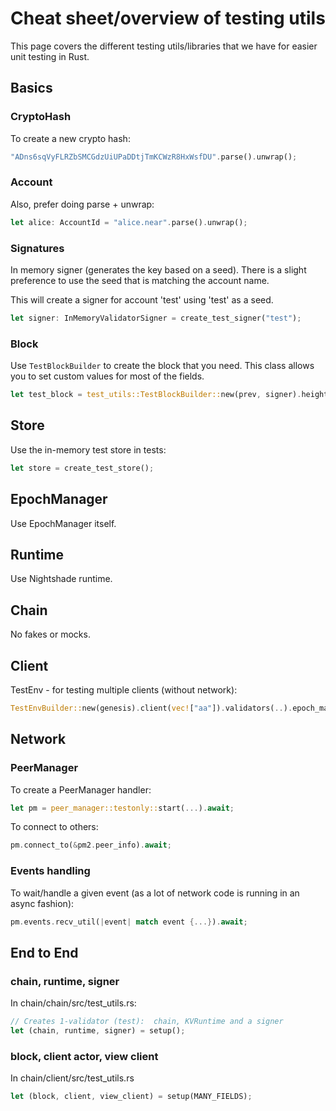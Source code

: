 # Cheat sheet/overview of testing utils

This page covers the different testing utils/libraries that we have for easier
unit testing in Rust.

## Basics

### CryptoHash

To create a new crypto hash:

```rust
"ADns6sqVyFLRZbSMCGdzUiUPaDDtjTmKCWzR8HxWsfDU".parse().unwrap();
```

### Account

Also, prefer doing parse + unwrap:

```rust
let alice: AccountId = "alice.near".parse().unwrap();
```

### Signatures

In memory signer (generates the key based on a seed). There is a slight preference
to use the seed that is matching the account name.

This will create a signer for account 'test' using 'test' as a seed.

```rust
let signer: InMemoryValidatorSigner = create_test_signer("test");
```

### Block

Use ``TestBlockBuilder`` to create the block that you need. This class allows you to set custom values for most of the fields.

```rust
let test_block = test_utils::TestBlockBuilder::new(prev, signer).height(33).build();
```

## Store

Use the in-memory test store in tests:

```rust
let store = create_test_store();
```

## EpochManager

Use EpochManager itself.

## Runtime

Use Nightshade runtime.

## Chain

No fakes or mocks.

## Client

TestEnv - for testing multiple clients (without network):

```rust
TestEnvBuilder::new(genesis).client(vec!["aa"]).validators(..).epoch_managers(..).build();
```

## Network

### PeerManager

To create a PeerManager handler:

```rust
let pm = peer_manager::testonly::start(...).await;
```

To connect to others:

```rust
pm.connect_to(&pm2.peer_info).await;
```

### Events handling

To wait/handle a given event (as a lot of network code is running in an async fashion):

```rust
pm.events.recv_util(|event| match event {...}).await;
```

## End to End

### chain, runtime, signer

In chain/chain/src/test_utils.rs:

```rust
// Creates 1-validator (test):  chain, KVRuntime and a signer
let (chain, runtime, signer) = setup();
```

### block, client actor, view client

In chain/client/src/test_utils.rs

```rust
let (block, client, view_client) = setup(MANY_FIELDS);
```
